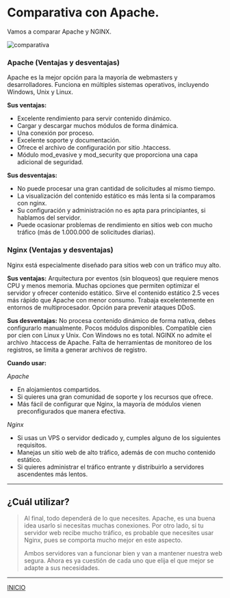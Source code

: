 # Comparativa con Apache.

Vamos a comparar Apache y NGINX.

![comparativa](https://community-cdn-digitalocean-com.global.ssl.fastly.net/variants/rdBa5bZujAqPzQxkDEiYeZRN/035575f2985fe451d86e717d73691e533a1a00545d7230900ed786341dc3c882)

### Apache (Ventajas y desventajas)
Apache es la mejor opción para la mayoría de webmasters y desarrolladores. Funciona en múltiples sistemas operativos, incluyendo Windows, Unix y Linux.

**Sus ventajas:**
+ Excelente rendimiento para servir contenido dinámico.
+ Cargar y descargar muchos módulos de forma dinámica.
+ Una conexión por proceso.
+ Excelente soporte y documentación.
+ Ofrece el archivo de configuración por sitio .htaccess. 
+ Módulo mod_evasive y mod_security que proporciona una capa adicional de seguridad.

**Sus desventajas:**
+ No puede procesar una gran cantidad de solicitudes al mismo tiempo.
+ La visualización del contenido estático es más lenta si la comparamos con nginx.
+ Su configuración y administración no es apta para principiantes, si hablamos del servidor.
+ Puede ocasionar problemas de rendimiento en sitios web con mucho tráfico (más de 1.000.000 de solicitudes diarias).

### Nginx (Ventajas y desventajas)
Nginx está especialmente diseñado para sitios web con un tráfico muy alto.

**Sus ventajas:**
Arquitectura por eventos (sin bloqueos) que requiere menos CPU y menos memoria.
Muchas opciones que permiten optimizar el servidor y ofrecer contenido estático. Sirve el contenido estático 2.5 veces más rápido que Apache con menor consumo.
Trabaja excelentemente en entornos de multiprocesador.
Opción para prevenir ataques DDoS.

**Sus desventajas:**
No procesa contenido dinámico de forma nativa, debes configurarlo manualmente.
Pocos módulos disponibles.
Compatible cien por cien con Linux y Unix. Con Windows no es total.
NGINX no admite el archivo .htaccess de Apache.
Falta de herramientas de monitoreo de los registros, se limita a generar archivos de registro.

**Cuando usar:**

*Apache*
- En alojamientos compartidos.
- Si quieres una gran comunidad de soporte y los recursos que ofrece.
- Más fácil de configurar que Nginx, la mayoría de módulos vienen preconfigurados que manera efectiva.

*Nginx*
- Si usas un VPS o servidor dedicado y, cumples alguno de los siguientes requisitos.
- Manejas un sitio web de alto tráfico, además de con mucho contenido estático.
- Si quieres administrar el tráfico entrante y distribuirlo a servidores ascendentes más lentos.

---

## ¿Cuál utilizar?

>Al final, todo dependerá de lo que necesites. Apache, es una buena idea usarlo si necesitas muchas conexiones. Por otro lado, si tu servidor web recibe mucho tráfico, es probable que necesites usar Nginx, pues se comporta mucho mejor en este aspecto. 
>
>Ambos servidores van a funcionar bien y van a mantener nuestra web segura. Ahora es ya cuestión de cada uno que elija el que mejor se adapte a sus necesidades.

---

[INICIO](https://github.com/estebancr1993/nginx/blob/main/README.md)
